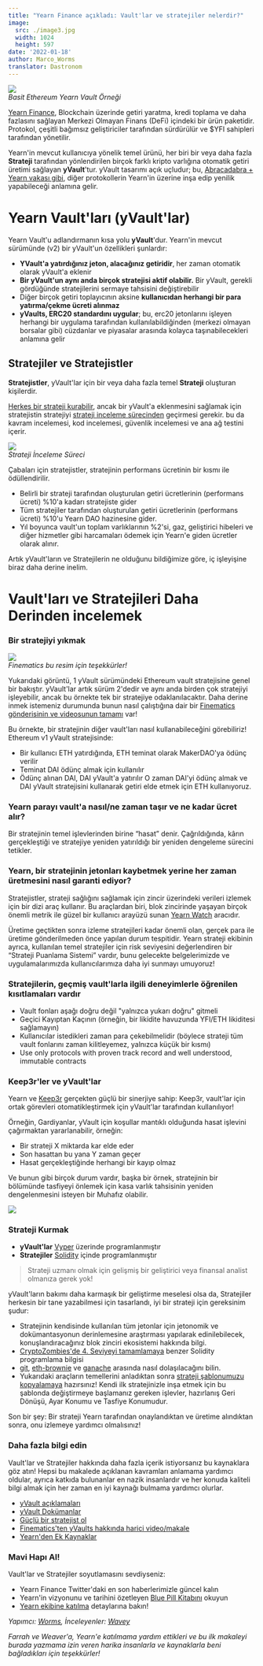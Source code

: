 ```yaml
---
title: "Yearn Finance açıkladı: Vault'lar ve stratejiler nelerdir?"
image:
  src: ./image3.jpg
  width: 1024
  height: 597
date: '2022-01-18'
author: Marco_Worms
translator: Dastronom
---
```


![](./image1.jpg?w=900&h=478)\
*Basit Ethereum Yearn Vault Örneği*

[Yearn Finance](http://yearn.finance/), Blockchain üzerinde getiri yaratma, kredi toplama ve daha fazlasını sağlayan Merkezi Olmayan Finans (DeFi) içindeki bir ürün paketidir. Protokol, çeşitli bağımsız geliştiriciler tarafından sürdürülür ve $YFI sahipleri tarafından yönetilir.

Yearn'in mevcut kullanıcıya yönelik temel ürünü, her biri bir veya daha fazla **Strateji** tarafından yönlendirilen birçok farklı kripto varlığına otomatik getiri üretimi sağlayan **yVault**'tur. yVault tasarımı açık uçludur; bu, [Abracadabra + Yearn vakası gibi](https://twitter.com/MarcoWorms/status/1483223651684081670), diğer protokollerin Yearn'in üzerine inşa edip yenilik yapabileceği anlamına gelir.

# Yearn Vault'ları (yVault'lar)

Yearn Vault'u adlandırmanın kısa yolu **yVault**'dur. Yearn'in mevcut sürümünde (v2) bir yVault'un özellikleri şunlardır:

- **YVault'a yatırdığınız jeton, alacağınız getiridir**, her zaman otomatik olarak yVault'a eklenir
- **Bir yVault'un aynı anda birçok stratejisi aktif olabilir.** Bir yVault, gerekli gördüğünde stratejilerini sermaye tahsisini değiştirebilir
- Diğer birçok getiri toplayıcının aksine **kullanıcıdan herhangi bir para yatırma/çekme ücreti alınmaz**
- **yVaults, ERC20 standardını uygular**; bu, erc20 jetonlarını işleyen herhangi bir uygulama tarafından kullanılabildiğinden (merkezi olmayan borsalar gibi) cüzdanlar ve piyasalar arasında kolayca taşınabilecekleri anlamına gelir

## Stratejiler ve Stratejistler

**Stratejistler**, yVault'lar için bir veya daha fazla temel **Strateji** oluşturan kişilerdir.

[Herkes bir strateji kurabilir](https://docs.yearn.finance/developers/v2/getting-started), ancak bir yVault'a eklenmesini sağlamak için stratejistin stratejiyi [strateji inceleme sürecinden](https://docs.yearn.finance/developers/v2/getting-started#overview-of-our-vetting-process) geçirmesi gerekir. bu da kavram incelemesi, kod incelemesi, güvenlik incelemesi ve ana ağ testini içerir.

![](./image2.jpg?w=4000&h=588)\
*Strateji İnceleme Süreci*

Çabaları için stratejistler, stratejinin performans ücretinin bir kısmı ile ödüllendirilir.

- Belirli bir strateji tarafından oluşturulan getiri ücretlerinin (performans ücreti) %10'a kadarı stratejiste gider
- Tüm stratejiler tarafından oluşturulan getiri ücretlerinin (performans ücreti) %10'u Yearn DAO hazinesine gider.
- Yıl boyunca vault'un toplam varlıklarının %2'si, gaz, geliştirici hibeleri ve diğer hizmetler gibi harcamaları ödemek için Yearn'e giden ücretler olarak alınır.

Artık yVault'ların ve Stratejilerin ne olduğunu bildiğimize göre, iç işleyişine biraz daha derine inelim.

# Vault'ları ve Stratejileri Daha Derinden incelemek

### Bir stratejiyi yıkmak

![](./image3.jpg?w=1024&h=597)\
*Finematics bu resim için teşekkürler!*

Yukarıdaki görüntü, 1 yVault sürümündeki Ethereum vault stratejisine genel bir bakıştır. yVault'lar artık sürüm 2'dedir ve aynı anda birden çok stratejiyi işleyebilir, ancak bu örnekte tek bir stratejiye odaklanılacaktır. Daha derine inmek istemeniz durumunda bunun nasıl çalıştığına dair bir [Finematics gönderisinin ve videosunun tamamı](https://finematics.com/yearn-vaults-eth-vault-explained/) var!

Bu örnekte, bir stratejinin diğer vault'ları nasıl kullanabileceğini görebiliriz! Ethereum v1 yVault stratejisinde:

- Bir kullanıcı ETH yatırdığında, ETH teminat olarak MakerDAO'ya ödünç verilir
- Teminat DAI ödünç almak için kullanılır
- Ödünç alınan DAI, DAI yVault'a yatırılır
O zaman DAI'yi ödünç almak ve DAI yVault stratejisini kullanarak getiri elde etmek için ETH kullanıyoruz.

### Yearn parayı vault'a nasıl/ne zaman taşır ve ne kadar ücret alır?

Bir stratejinin temel işlevlerinden birine “hasat” denir. Çağrıldığında, kârın gerçekleştiği ve stratejiye yeniden yatırıldığı bir yeniden dengeleme sürecini tetikler.

### Yearn, bir stratejinin jetonları kaybetmek yerine her zaman üretmesini nasıl garanti ediyor?

Stratejistler, strateji sağlığını sağlamak için zincir üzerindeki verileri izlemek için bir dizi araç kullanır. Bu araçlardan biri, blok zincirinde yaşayan birçok önemli metrik ile güzel bir kullanıcı arayüzü sunan [Yearn Watch](https://yearn.watch/) aracıdır.

Üretime geçtikten sonra izleme stratejileri kadar önemli olan, gerçek para ile üretime gönderilmeden önce yapılan durum tespitidir. Yearn strateji ekibinin ayrıca, kullanılan temel stratejiler için risk seviyesini değerlendiren bir “Strateji Puanlama Sistemi” vardır, bunu gelecekte belgelerimizde ve uygulamalarımızda kullanıcılarımıza daha iyi sunmayı umuyoruz!

### Stratejilerin, geçmiş vault'larla ilgili deneyimlerle öğrenilen kısıtlamaları vardır

- Vault fonları aşağı doğru değil "yalnızca yukarı doğru" gitmeli
- Geçici Kayıptan Kaçının (örneğin, bir likidite havuzunda YFI/ETH likiditesi sağlamayın)
- Kullanıcılar istedikleri zaman para çekebilmelidir (böylece strateji tüm vault fonlarını zaman kilitleyemez, yalnızca küçük bir kısmı)
- Use only protocols with proven track record and well understood, immutable contracts

### Keep3r'ler ve yVault'lar

Yearn ve [Keep3r](https://docs.keep3r.network/) gerçekten güçlü bir sinerjiye sahip: Keep3r, vault'lar için ortak görevleri otomatikleştirmek için yVault'lar tarafından kullanılıyor!

Örneğin, Gardiyanlar, yVault için koşullar mantıklı olduğunda hasat işlevini çağırmaktan yararlanabilir, örneğin:

- Bir strateji X miktarda kar elde eder
- Son hasattan bu yana Y zaman geçer
- Hasat gerçekleştiğinde herhangi bir kayıp olmaz

Ve bunun gibi birçok durum vardır, başka bir örnek, stratejinin bir bölümünde tasfiyeyi önlemek için kasa varlık tahsisinin yeniden dengelenmesini isteyen bir Muhafız olabilir.

![](./image4.jpg?w=562&h=651)

### Strateji Kurmak

- **yVault'lar** [Vyper](https://vyper.readthedocs.io/en/stable/) üzerinde programlanmıştır
- **Stratejiler** [Solidity](https://docs.soliditylang.org/en/v0.8.11/) içinde programlanmıştır

> Strateji uzmanı olmak için gelişmiş bir geliştirici veya finansal analist olmanıza gerek yok!

yVault'ların bakımı daha karmaşık bir geliştirme meselesi olsa da, Stratejiler herkesin bir tane yazabilmesi için tasarlandı, iyi bir strateji için gereksinim şudur:

- Stratejinin kendisinde kullanılan tüm jetonlar için jetonomik ve dokümantasyonun derinlemesine araştırması yapılarak edinilebilecek, konuşlandıracağınız blok zinciri ekosistemi hakkında bilgi.
- [CryptoZombies'de 4. Seviyeyi tamamlamaya](https://cryptozombies.io/) benzer Solidity programlama bilgisi
- [git](https://git-scm.com/), [eth-brownie](https://eth-brownie.readthedocs.io/en/stable/) ve [ganache](https://trufflesuite.com/ganache/) arasında nasıl dolaşılacağını bilin.
- Yukarıdaki araçların temellerini anladıktan sonra [strateji şablonumuzu kopyalamaya](https://github.com/yearn/brownie-strategy-mix) hazırsınız! Kendi ilk stratejinizle inşa etmek için bu şablonda değiştirmeye başlamanız gereken işlevler, hazırlanış Geri Dönüşü, Ayar Konumu ve Tasfiye Konumudur.

Son bir şey: Bir strateji Yearn tarafından onaylandıktan ve üretime alındıktan sonra, onu izlemeye yardımcı olmalısınız!

### Daha fazla bilgi edin

Vault'lar ve Stratejiler hakkında daha fazla içerik istiyorsanız bu kaynaklara göz atın! Hepsi bu makalede açıklanan kavramları anlamama yardımcı oldular, ayrıca katkıda bulunanlar en nazik insanlardır ve her konuda kaliteli bilgi almak için her zaman en iyi kaynağı bulmama yardımcı olurlar.

- [yVault açıklamaları](https://vaults.yearn.finance/)
- [yVault Dokümanlar](https://docs.yearn.finance/getting-started/products/yvaults/overview)
- [Güçlü bir stratejist ol](https://www.youtube.com/watch?v=NVR3teJw0Y0)
- [Finematics'ten yVaults hakkında harici video/makale](https://finematics.com/yearn-vaults-eth-vault-explained/)
- [Yearn'den Ek Kaynaklar](https://docs.yearn.finance/developers/v2/additional-resources)

### Mavi Hapı Al!

Vault'lar ve Stratejiler soyutlamasını sevdiyseniz:

- Yearn Finance Twitter'daki en son haberlerimizle güncel kalın
- Yearn'in vizyonunu ve tarihini özetleyen [Blue Pill Kitabını](https://thebluepill.eth.link/) okuyun
- [Yearn ekibine katılma](https://yearnfinance.notion.site/Join-Us-3e9c95b9bd7846a18c0f1cbe6ab05eda) detaylarına bakın!

*Yapımcı: [Worms](https://twitter.com/MarcoWorms), İnceleyenler: [Wavey](https://twitter.com/wavey0x)*

*Farrah ve Weaver'a, Yearn'e katılmama yardım ettikleri ve bu ilk makaleyi burada yazmama izin veren harika insanlarla ve kaynaklarla beni bağladıkları için teşekkürler!*